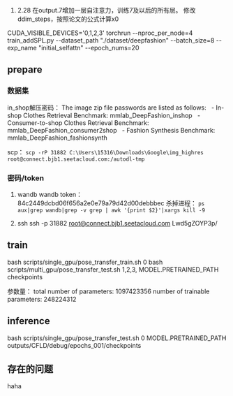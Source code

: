 1. 2.28
在output.7增加一层自注意力，训练7及以后的所有层。
修改ddim_steps，按照论文的公式计算x0

CUDA_VISIBLE_DEVICES='0,1,2,3' torchrun  --nproc_per_node=4 train_addSPL.py --dataset_path "./dataset/deepfashion" --batch_size=8 --exp_name "initial_selfattn" --epoch_nums=20

## prepare
### 数据集
in_shop解压密码：
The image zip file passwords are listed as follows:
  - In-shop Clothes Retrieval Benchmark: mmlab_DeepFashion_inshop
  - Consumer-to-shop Clothes Retrieval Benchmark: mmlab_DeepFashion_consumer2shop
  - Fashion Synthesis Benchmark: mmlab_DeepFashion_fashionsynth

scp：
`scp -rP 31882 C:\Users\15316\Downloads\Google\img_highres root@connect.bjb1.seetacloud.com:/autodl-tmp`


### 密码/token
1. wandb
wandb token：
84c2449dcbd06f656a2e0e79a79d42d00debbbec
杀掉进程：
`ps aux|grep wandb|grep -v grep | awk '{print $2}'|xargs kill -9`

2. ssh
ssh -p 31882 root@connect.bjb1.seetacloud.com
Lwd5gZOYP3p/

## train

bash scripts/single_gpu/pose_transfer_train.sh 0
bash scripts/multi_gpu/pose_transfer_test.sh 1,2,3, MODEL.PRETRAINED_PATH checkpoints

参数量：
total number of parameters:      1097423356
number of trainable parameters: 248224312

## inference

bash scripts/single_gpu/pose_transfer_test.sh 0 MODEL.PRETRAINED_PATH outputs/CFLD/debug/epochs_001/checkpoints


## 存在的问题


haha